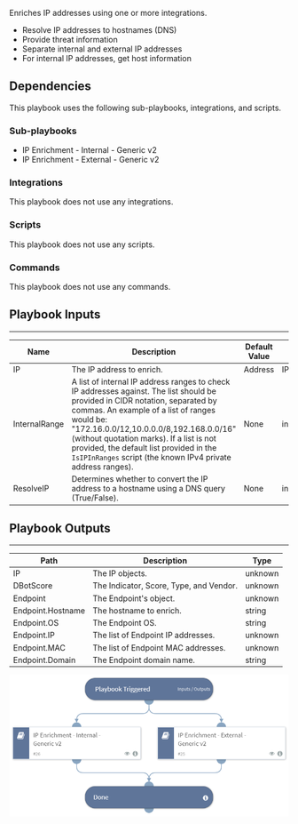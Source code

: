 Enriches IP addresses using one or more integrations.

- Resolve IP addresses to hostnames (DNS)
- Provide threat information
- Separate internal and external IP addresses
- For internal IP addresses, get host information

## Dependencies
This playbook uses the following sub-playbooks, integrations, and scripts.

### Sub-playbooks
* IP Enrichment - Internal - Generic v2
* IP Enrichment - External - Generic v2

### Integrations
This playbook does not use any integrations.

### Scripts
This playbook does not use any scripts.

### Commands
This playbook does not use any commands.

## Playbook Inputs
---

| **Name** | **Description** | **Default Value** | **Source** | **Required** |
| --- | --- | --- | --- | --- |
| IP | The IP address to enrich. | Address | IP | Optional |
| InternalRange | A list of internal IP address ranges to check IP addresses against. The list should be provided in CIDR notation, separated by commas. An example of a list of ranges would be: "172.16.0.0/12,10.0.0.0/8,192.168.0.0/16" (without quotation marks). If a list is not provided, the default list provided in the `IsIPInRanges` script (the known IPv4 private address ranges). | None | inputs.InternalRange | Optional |
| ResolveIP | Determines whether to convert the IP address to a hostname using a DNS query (True/False). | None | inputs.ResolveIP | Required |

## Playbook Outputs
---

| **Path** | **Description** | **Type** |
| --- | --- | --- |
| IP | The IP objects. | unknown |
| DBotScore | The Indicator, Score, Type, and Vendor. | unknown |
| Endpoint | The Endpoint's object. | unknown |
| Endpoint.Hostname | The hostname to enrich. | string |
| Endpoint.OS | The Endpoint OS. | string |
| Endpoint.IP | The list of Endpoint IP addresses. | unknown |
| Endpoint.MAC | The list of Endpoint MAC addresses. | unknown |
| Endpoint.Domain | The Endpoint domain name. | string |

![IP_Enrichment_Generic_v2](https://github.com/demisto/content/blob/1bdd5229392bd86f0cc58265a24df23ee3f7e662/docs/images/playbooks/IP_Enrichment_Generic_v2.png)
